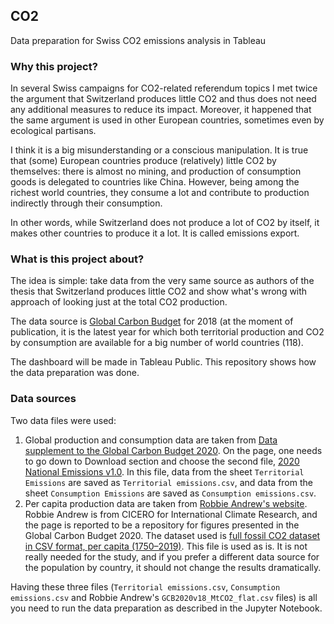 ## CO2
Data preparation for Swiss CO2 emissions analysis in Tableau

### Why this project?
In several Swiss campaigns for CO2-related referendum topics I met twice the argument that Switzerland produces little CO2 and thus does not need any additional measures to reduce its impact. Moreover, it happened that the same argument is used in other European countries, sometimes even by ecological partisans.

I think it is a big misunderstanding or a conscious manipulation. It is true that (some) European countries produce (relatively) little CO2 by themselves: there is almost no mining, and production of consumption goods is delegated to countries like China. However, being among the richest world countries, they consume a lot and contribute to production indirectly through their consumption.

In other words, while Switzerland does not produce a lot of CO2 by itself, it makes other countries to produce it a lot. It is called emissions export.

### What is this project about?
The idea is simple: take data from the very same source as authors of the thesis that Switzerland produces little CO2 and show what's wrong with approach of looking just at the total CO2 production.

The data source is [Global Carbon Budget](https://essd.copernicus.org/articles/12/3269/2020/) for 2018 (at the moment of publication, it is the latest year for which both territorial production and CO2 by consumption are available for a big number of world countries (118).

The dashboard will be made in Tableau Public. This repository shows how the data preparation was done.

### Data sources
Two data files were used:

1. Global production and consumption data are taken from [Data supplement to the Global Carbon Budget 2020](https://www.icos-cp.eu/science-and-impact/global-carbon-budget/2020). On the page, one needs to go down to Download section and choose the second file, [2020 National Emissions v1.0](https://data.icos-cp.eu/licence_accept?ids=%5B%22xUUehljs1oTazlGlmigAhvfe%22%5D). In this file, data from the sheet `Territorial Emissions` are saved as `Territorial emissions.csv`, and data from the sheet `Consumption Emissions` are saved as `Consumption emissions.csv`.
2. Per capita production data are taken from [Robbie Andrew's website](https://folk.universitetetioslo.no/roberan/GCB2020.shtml). Robbie Andrew is from CICERO for International Climate Research, and the page is reported to be a repository for figures presented in the Global Carbon Budget 2020. The dataset used is [full fossil CO2 dataset in CSV format, per capita (1750–2019)](https://folk.uio.no/roberan/GCP/data2020/GCB2020v18_percapita_flat.zip). This file is used as is. It is not really needed for the study, and if you prefer a different data source for the population by country, it should not change the results dramatically.

Having these three files (`Territorial emissions.csv`, `Consumption emissions.csv` and Robbie Andrew's `GCB2020v18_MtCO2_flat.csv` files) is all you need to run the data preparation as described in the Jupyter Notebook.

